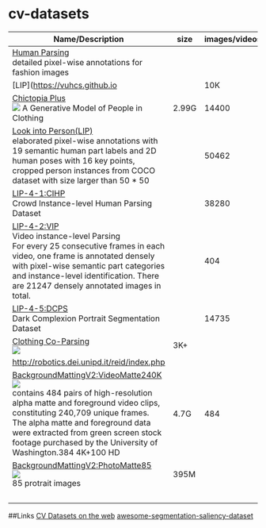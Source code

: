 # cv-datasets

|Name/Description|size|images/videos|train|val|test|Download|
|---|---|---|---|---|---|---|
|[Human Parsing][]<br>detailed pixel-wise annotations for fashion images||||||[BaiduDisk(kjgk)]( http://pan.baidu.com/s/1qY8bToS)|  
|[LIP](https://vuhcs.github.io<br>||10K|||||  
|[Chictopia Plus][]<br>![](http://files.is.tue.mpg.de/classner/gp/images/datasets/dataset.png) A Generative Model of People in Clothing|2.99G|14400|||||  
|[Look into Person(LIP)](http://47.100.21.47:9999/index.php)<br>elaborated pixel-wise annotations with 19 semantic human part labels and 2D human poses with 16 key points, cropped person instances from COCO dataset with size larger than 50 * 50||50462|30462|10000|10000|[GoogleDrive](https://drive.google.com/drive/folders/0BzvH3bSnp3E9ZW9paE9kdkJtM3M?usp=sharing) [BaiduDisk](http://pan.baidu.com/s/1nvqmZBN)|  
|[LIP-4-1:CIHP][]<br>Crowd Instance-level Human Parsing Dataset||38280|28280|5000|5000|[GoogleDrive](https://drive.google.com/drive/folders/0BzvH3bSnp3E9ZW9paE9kdkJtM3M?usp=sharing) [BaiduDisk](http://pan.baidu.com/s/1nvqmZBN)|  
|[LIP-4-2:VIP][]<br>Video instance-level Parsing<br>For every 25 consecutive frames in each video, one frame is annotated densely with pixel-wise semantic part categories and instance-level identification. There are 21247 densely annotated images in total.||404|304|50|50|[OneDrive](https://1drv.ms/f/s!ArFSFaZzVErwgSHRpiJNJTzgMR8j) [BaiduDisk](https://pan.baidu.com/s/18_PVNy7FCh4T74nVzRXbtA)|  
|[LIP-4-5:DCPS][]<br>Dark Complexion Portrait Segmentation Dataset||14735|12165||2570|[GoogleDrive](https://drive.google.com/open?id=1gC0YYhm-QbUOtz-7tZiOnJo9wfd85tvx) [BaiduDisk(fh52)](https://pan.baidu.com/s/1ssVkW7e9BYxM0RPArPqM9g)|  
|[Clothing Co-Parsing][]<br>![](http://www.sysu-hcp.net/wp-content/uploads/2016/03/clothing-parsing-success.jpg)|3K+||||||  
|http://robotics.dei.unipd.it/reid/index.php<br>|||||||  
|[BackgroundMattingV2:VideoMatte240K][]<br>![](https://grail.cs.washington.edu/projects/background-matting-v2/static/media/videomatte.b61fe83d.jpg)<br>contains 484 pairs of high-resolution alpha matte and foreground video clips, constituting 240,709 unique frames. The alpha matte and foreground data were extracted from green screen stock footage purchased by the University of Washington.384 4K+100 HD|4.7G|484||||[GoogleDrive](https://drive.google.com/file/d/1z-KDuqk1g7-H94iGXDrpZGpexN9jizbQ/view?usp=sharing) [BaiduDisk](https://pan.baidu.com/s/1R_BeQ7D0zI-qmVufogpcVg)|
|[BackgroundMattingV2:PhotoMatte85][]<br>![](https://grail.cs.washington.edu/projects/background-matting-v2/static/media/photomatte.dd258913.jpg)<br>85 protrait images|395M|||85||[GoogleDrive](https://drive.google.com/file/d/1KpHKYW986Dax9-ZIM7I-HyBoWVcLPuaQ/view?usp=sharing) [BaiduDisk](https://pan.baidu.com/s/1IHuTkTSRYHtqOcu6Op37Vg)|
|<br>|||||||

[Human Parsing]: https://github.com/lemondan/HumanParsing-Dataset  
[Chictopia Plus]: http://files.is.tue.mpg.de/classner/gp/  
[LIP-4-1:CIHP]: https://competitions.codalab.org/competitions/23431  
[LIP-4-2:VIP]: https://competitions.codalab.org/competitions/23433  
[LIP-4-5:DCPS]: https://competitions.codalab.org/competitions/24206  
[Clothing Co-Parsing]: https://github.com/bearpaw/clothing-co-parsing  
[BackgroundMattingV2:VideoMatte240K]: https://grail.cs.washington.edu/projects/background-matting-v2/#/datasets  
[BackgroundMattingV2:PhotoMatte85]: https://grail.cs.washington.edu/projects/background-matting-v2/#/datasets  

##Links
[CV Datasets on the web](http://www.cvpapers.com/datasets.html)
[awesome-segmentation-saliency-dataset](https://github.com/lartpang/awesome-segmentation-saliency-dataset)

